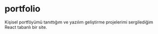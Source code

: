 # portfolio
Kişisel portföyümü tanıttığım ve yazılım geliştirme projelerimi sergilediğim React tabanlı bir site.
